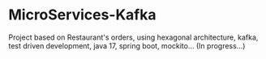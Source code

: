# MicroServices-Kafka

Project based on Restaurant's orders, using hexagonal architecture, kafka, test driven development, java 17, spring boot, mockito... (In progress...)
